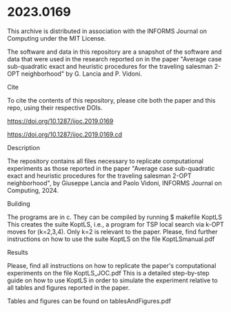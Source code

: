 # 2023.0169

This archive is distributed in association with the INFORMS Journal on Computing under the MIT License.

The software and data in this repository are a snapshot of the software and data that were used in the research reported on in the paper  "Average case sub-quadratic  exact and heuristic procedures for the traveling salesman 2-OPT neighborhood" by G. Lancia and P. Vidoni. 

Cite

To cite the contents of this repository, please cite both the paper and this repo, using their respective DOIs.

https://doi.org/10.1287/ijoc.2019.0169

https://doi.org/10.1287/ijoc.2019.0169.cd

Description

The repository contains all files necessary to replicate computational experiments
as those reported in the paper "Average case sub-quadratic  exact and heuristic procedures
for the traveling salesman 2-OPT neighborhood", by Giuseppe Lancia and Paolo Vidoni,
INFORMS Journal on Computing, 2024.

Building

The programs are in c. They can be compiled by running
$ makefile KoptLS
This creates the suite KoptLS, i.e., a program for TSP local search via k-OPT moves for (k=2,3,4). Only k=2 is relevant to the paper.
Please, find further instructions on how to use the suite KoptLS on the file KoptLSmanual.pdf

Results

Please, find all instructions on how to replicate the paper's computational experiments on the file KoptLS_JOC.pdf
This is a detailed step-by-step guide on how to use KoptLS in order to simulate the experiment relative to all tables and figures reported in the paper.

Tables and figures can be found on tablesAndFigures.pdf
